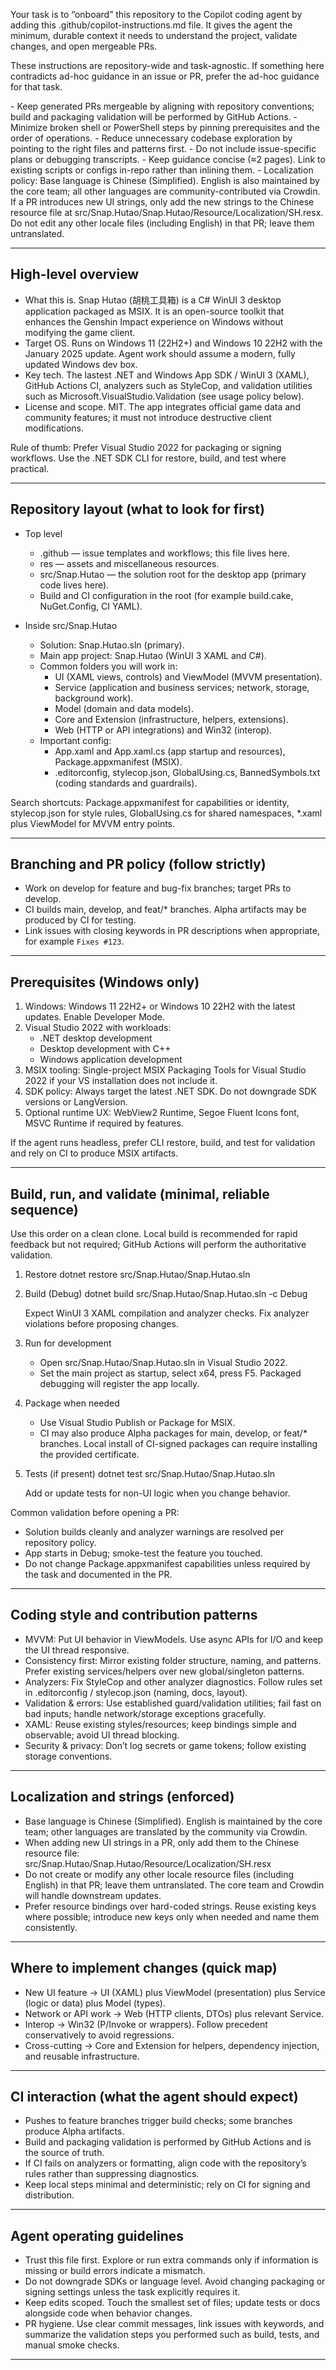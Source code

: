 Your task is to “onboard” this repository to the Copilot coding agent by adding this .github/copilot-instructions.md file. It gives the agent the minimum, durable context it needs to understand the project, validate changes, and open mergeable PRs.

These instructions are repository-wide and task-agnostic. If something here contradicts ad-hoc guidance in an issue or PR, prefer the ad-hoc guidance for that task.

<Goals>
- Keep generated PRs mergeable by aligning with repository conventions; build and packaging validation will be performed by GitHub Actions.
- Minimize broken shell or PowerShell steps by pinning prerequisites and the order of operations.
- Reduce unnecessary codebase exploration by pointing to the right files and patterns first.
</Goals>

<Limitations>
- Do not include issue-specific plans or debugging transcripts.
- Keep guidance concise (≈2 pages). Link to existing scripts or configs in-repo rather than inlining them.
- Localization policy: Base language is Chinese (Simplified). English is also maintained by the core team; all other languages are community-contributed via Crowdin. If a PR introduces new UI strings, only add the new strings to the Chinese resource file at src/Snap.Hutao/Snap.Hutao/Resource/Localization/SH.resx. Do not edit any other locale files (including English) in that PR; leave them untranslated.
</Limitations>

---

## High-level overview

- What this is. Snap Hutao (胡桃工具箱) is a C# WinUI 3 desktop application packaged as MSIX. It is an open-source toolkit that enhances the Genshin Impact experience on Windows without modifying the game client.
- Target OS. Runs on Windows 11 (22H2+) and Windows 10 22H2 with the January 2025 update. Agent work should assume a modern, fully updated Windows dev box.
- Key tech. The lastest .NET and Windows App SDK / WinUI 3 (XAML), GitHub Actions CI, analyzers such as StyleCop, and validation utilities such as Microsoft.VisualStudio.Validation (see usage policy below).
- License and scope. MIT. The app integrates official game data and community features; it must not introduce destructive client modifications.

Rule of thumb: Prefer Visual Studio 2022 for packaging or signing workflows. Use the .NET SDK CLI for restore, build, and test where practical.

---

## Repository layout (what to look for first)

- Top level
  - .github  — issue templates and workflows; this file lives here.
  - res      — assets and miscellaneous resources.
  - src/Snap.Hutao  — the solution root for the desktop app (primary code lives here).
  - Build and CI configuration in the root (for example build.cake, NuGet.Config, CI YAML).

- Inside src/Snap.Hutao
  - Solution: Snap.Hutao.sln (primary).
  - Main app project: Snap.Hutao (WinUI 3 XAML and C#).
  - Common folders you will work in:
    - UI (XAML views, controls) and ViewModel (MVVM presentation).
    - Service (application and business services; network, storage, background work).
    - Model (domain and data models).
    - Core and Extension (infrastructure, helpers, extensions).
    - Web (HTTP or API integrations) and Win32 (interop).
  - Important config:
    - App.xaml and App.xaml.cs (app startup and resources), Package.appxmanifest (MSIX).
    - .editorconfig, stylecop.json, GlobalUsing.cs, BannedSymbols.txt (coding standards and guardrails).

Search shortcuts: Package.appxmanifest for capabilities or identity, stylecop.json for style rules, GlobalUsing.cs for shared namespaces, *.xaml plus ViewModel for MVVM entry points.

---

## Branching and PR policy (follow strictly)

- Work on develop for feature and bug-fix branches; target PRs to develop.
- CI builds main, develop, and feat/* branches. Alpha artifacts may be produced by CI for testing.
- Link issues with closing keywords in PR descriptions when appropriate, for example `Fixes #123`.

---

## Prerequisites (Windows only)

1) Windows: Windows 11 22H2+ or Windows 10 22H2 with the latest updates. Enable Developer Mode.
2) Visual Studio 2022 with workloads:
   - .NET desktop development
   - Desktop development with C++
   - Windows application development
3) MSIX tooling: Single-project MSIX Packaging Tools for Visual Studio 2022 if your VS installation does not include it.
4) SDK policy: Always target the latest .NET SDK. Do not downgrade SDK versions or LangVersion.
5) Optional runtime UX: WebView2 Runtime, Segoe Fluent Icons font, MSVC Runtime if required by features.

If the agent runs headless, prefer CLI restore, build, and test for validation and rely on CI to produce MSIX artifacts.

---

## Build, run, and validate (minimal, reliable sequence)

Use this order on a clean clone. Local build is recommended for rapid feedback but not required; GitHub Actions will perform the authoritative validation.

1) Restore
   dotnet restore src/Snap.Hutao/Snap.Hutao.sln

2) Build (Debug)
   dotnet build src/Snap.Hutao/Snap.Hutao.sln -c Debug

   Expect WinUI 3 XAML compilation and analyzer checks. Fix analyzer violations before proposing changes.

3) Run for development
   - Open src/Snap.Hutao/Snap.Hutao.sln in Visual Studio 2022.
   - Set the main project as startup, select x64, press F5. Packaged debugging will register the app locally.

4) Package when needed
   - Use Visual Studio Publish or Package for MSIX.
   - CI may also produce Alpha packages for main, develop, or feat/* branches. Local install of CI-signed packages can require installing the provided certificate.

5) Tests (if present)
   dotnet test src/Snap.Hutao/Snap.Hutao.sln

   Add or update tests for non-UI logic when you change behavior.

Common validation before opening a PR:
- Solution builds cleanly and analyzer warnings are resolved per repository policy.
- App starts in Debug; smoke-test the feature you touched.
- Do not change Package.appxmanifest capabilities unless required by the task and documented in the PR.

---

## Coding style and contribution patterns

- MVVM: Put UI behavior in ViewModels. Use async APIs for I/O and keep the UI thread responsive.
- Consistency first: Mirror existing folder structure, naming, and patterns. Prefer existing services/helpers over new global/singleton patterns.
- Analyzers: Fix StyleCop and other analyzer diagnostics. Follow rules set in .editorconfig / stylecop.json (naming, docs, layout).
- Validation & errors: Use established guard/validation utilities; fail fast on bad inputs; handle network/storage exceptions gracefully.
- XAML: Reuse existing styles/resources; keep bindings simple and observable; avoid UI thread blocking.
- Security & privacy: Don’t log secrets or game tokens; follow existing storage conventions.

---

## Localization and strings (enforced)

- Base language is Chinese (Simplified). English is maintained by the core team; other languages are translated by the community via Crowdin.
- When adding new UI strings in a PR, only add them to the Chinese resource file:
  src/Snap.Hutao/Snap.Hutao/Resource/Localization/SH.resx
- Do not create or modify any other locale resource files (including English) in that PR; leave them untranslated. The core team and Crowdin will handle downstream updates.
- Prefer resource bindings over hard-coded strings. Reuse existing keys where possible; introduce new keys only when needed and name them consistently.

---

## Where to implement changes (quick map)

- New UI feature → UI (XAML) plus ViewModel (presentation) plus Service (logic or data) plus Model (types).
- Network or API work → Web (HTTP clients, DTOs) plus relevant Service.
- Interop → Win32 (P/Invoke or wrappers). Follow precedent conservatively to avoid regressions.
- Cross-cutting → Core and Extension for helpers, dependency injection, and reusable infrastructure.

---

## CI interaction (what the agent should expect)

- Pushes to feature branches trigger build checks; some branches produce Alpha artifacts.
- Build and packaging validation is performed by GitHub Actions and is the source of truth.
- If CI fails on analyzers or formatting, align code with the repository’s rules rather than suppressing diagnostics.
- Keep local steps minimal and deterministic; rely on CI for signing and distribution.

---

## Agent operating guidelines

- Trust this file first. Explore or run extra commands only if information is missing or build errors indicate a mismatch.
- Do not downgrade SDKs or language level. Avoid changing packaging or signing settings unless the task explicitly requires it.
- Keep edits scoped. Touch the smallest set of files; update tests or docs alongside code when behavior changes.
- PR hygiene. Use clear commit messages, link issues with keywords, and summarize the validation steps you performed such as build, tests, and manual smoke checks.

---
